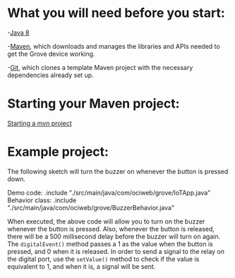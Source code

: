 # What you will need before you start:
-[Java 8](https://docs.oracle.com/javase/8/docs/technotes/guides/install/install_overview.html) 

-[Maven](https://maven.apache.org/install.html), which downloads and manages the libraries and APIs needed to get the Grove device working.

-[Git](https://git-scm.com/), which clones a template Maven project with the necessary dependencies already set up.

# Starting your Maven project: 
[Starting a mvn project](https://github.com/oci-pronghorn/FogLighter/blob/master/README.md)

# Example project:
 
The following sketch will turn the buzzer on whenever the button is pressed down.
 
Demo code:
.include "./src/main/java/com/ociweb/grove/IoTApp.java"
Behavior class:
.include "./src/main/java/com/ociweb/grove/BuzzerBehavior.java"

When executed, the above code will allow you to turn on the buzzer whenever the button is pressed. Also, whenever the button is released, there will be a 500 millisecond delay before the buzzer will turn on again.
The ```digitalEvent()``` method passes a 1 as the value when the button is pressed, and 0 when it is released. In order to send a signal to the relay on the digital port, use the ```setValue()``` method to check if the value is equivalent to 1, and when it is, a signal will be sent.
